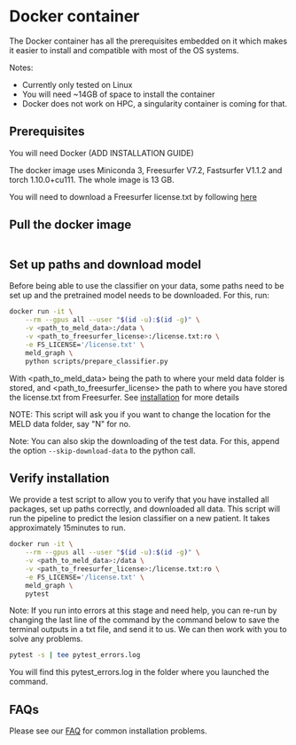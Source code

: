# Docker container

The Docker container has all the prerequisites embedded on it which makes it easier to install and compatible with most of the OS systems. 

Notes: 
- Currently only tested on Linux
- You will need ~14GB of space to install the container
- Docker does not work on HPC, a singularity container is coming for that. 

## Prerequisites
You will need Docker (ADD INSTALLATION GUIDE)

The docker image uses Miniconda 3, Freesurfer V7.2, Fastsurfer V1.1.2 and torch 1.10.0+cu111. The whole image is 13 GB. 

You will need to download a Freesurfer license.txt by following [here](https://surfer.nmr.mgh.harvard.edu/fswiki/License)

## Pull the docker image

```bash

```

## Set up paths and download model
Before being able to use the classifier on your data, some paths need to be set up and the pretrained model needs to be downloaded. For this, run:

```bash
docker run -it \
    --rm --gpus all --user "$(id -u):$(id -g)" \
    -v <path_to_meld_data>:/data \
    -v <path_to_freesurfer_license>:/license.txt:ro \
    -e FS_LICENSE='/license.txt' \
    meld_graph \
    python scripts/prepare_classifier.py
```

With <path_to_meld_data> being the path to where your meld data folder is stored, and <path_to_freesurfer_license> the path to where you have stored the license.txt from Freesurfer. See [installation](https:/meld-graph.readthedocs.io/en/latest/docs/install_docker.md) for more details

NOTE: This script will ask you if you want to change the location for the MELD data folder, say "N" for no. 

Note: You can also skip the downloading of the test data. For this, append the option `--skip-download-data` to the python call.

## Verify installation
We provide a test script to allow you to verify that you have installed all packages, set up paths correctly, and downloaded all data. This script will run the pipeline to predict the lesion classifier on a new patient. It takes approximately 15minutes to run.

```bash
docker run -it \
    --rm --gpus all --user "$(id -u):$(id -g)" \
    -v <path_to_meld_data>:/data \
    -v <path_to_freesurfer_license>:/license.txt:ro \
    -e FS_LICENSE='/license.txt' \
    meld_graph \
    pytest
```

Note: If you run into errors at this stage and need help, you can re-run by changing the last line of the command by the command below to save the terminal outputs in a txt file, and send it to us. We can then work with you to solve any problems.
  ```bash
  pytest -s | tee pytest_errors.log
  ```
  You will find this pytest_errors.log in the folder where you launched the command. 

## FAQs
Please see our [FAQ](https:/meld-graph.readthedocs.io/en/latest/docs/FAQs.md) for common installation problems.

